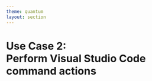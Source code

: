 ```yaml
---
theme: quantum
layout: section
---
```


# Use Case 2:<br />Perform Visual Studio Code command actions